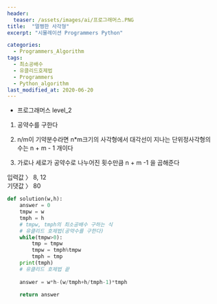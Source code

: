 ```yaml
---
header:
  teaser: /assets/images/ai/프로그래머스.PNG
title:  "멀쩡한 사각형"
excerpt: "시뮬레이션 Programmers Python"

categories:
  - Programmers_Algorithm
tags:
  - 최소공배수
  - 유클리드호제법
  - Programmers
  - Python_algorithm
last_modified_at: 2020-06-20
---
```

* 프로그래머스 level_2  

1. 공약수를 구한다  

2. n/m이 기약분수라면 n*m크기의 사각형에서 대각선이 지나는 단위정사각형의  
수는 n + m - 1 개이다  

3. 가로나 세로가 공약수로 나누어진 횟수만큼 n + m -1 을 곱해준다  

입력값 〉	8, 12  
기댓값 〉	80

```python
def solution(w,h):
    answer = 0
    tmpw = w
    tmph = h
    # tmpw, tmph의 최소공배수 구하는 식
    # 유클리드 호제법(공약수를 구한다)
    while(tmpw>0):
        tmp = tmpw
        tmpw = tmph%tmpw
        tmph = tmp
    print(tmph)
    # 유클리드 호제법 끝
    
    answer = w*h-(w/tmph+h/tmph-1)*tmph
    
    return answer
```
